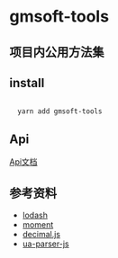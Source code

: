 # gmsoft-tools

## 项目内公用方法集

## install

```

  yarn add gmsoft-tools

```

## Api

[Api文档](api.md)

## 参考资料

- [lodash](https://github.com/lodash/lodash)  
- [moment](https://github.com/moment/moment)
- [decimal.js](https://github.com/MikeMcl/decimal.js)
- [ua-parser-js](https://github.com/faisalman/ua-parser-js)